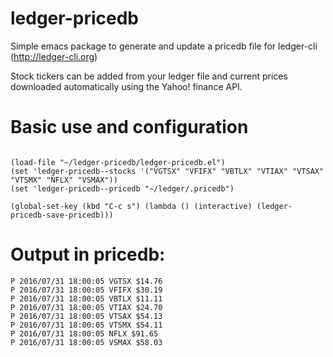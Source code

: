 # ledger-pricedb

Simple emacs package to generate and update a pricedb
file for ledger-cli (http://ledger-cli.org)

Stock tickers can be added from your ledger file and current prices
downloaded automatically using the Yahoo! finance API.

# Basic use and configuration
```elisp

(load-file "~/ledger-pricedb/ledger-pricedb.el")
(set 'ledger-pricedb--stocks '("VGTSX" "VFIFX" "VBTLX" "VTIAX" "VTSAX" "VTSMX" "NFLX" "VSMAX"))
(set 'ledger-pricedb--pricedb "~/ledger/.pricedb")

(global-set-key (kbd "C-c s") (lambda () (interactive) (ledger-pricedb-save-pricedb)))

```

# Output in pricedb:

```
P 2016/07/31 18:00:05 VGTSX $14.76
P 2016/07/31 18:00:05 VFIFX $30.19
P 2016/07/31 18:00:05 VBTLX $11.11
P 2016/07/31 18:00:05 VTIAX $24.70
P 2016/07/31 18:00:05 VTSAX $54.13
P 2016/07/31 18:00:05 VTSMX $54.11
P 2016/07/31 18:00:05 NFLX $91.65
P 2016/07/31 18:00:05 VSMAX $58.03
```

